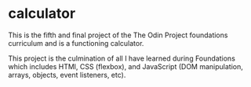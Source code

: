# calculator

This is the fifth and final project of the The Odin Project foundations curriculum and is a functioning calculator.

This project is the culmination of all I have learned during Foundations which includes HTMl, CSS (flexbox), and JavaScript (DOM manipulation, arrays, objects, event listeners, etc).